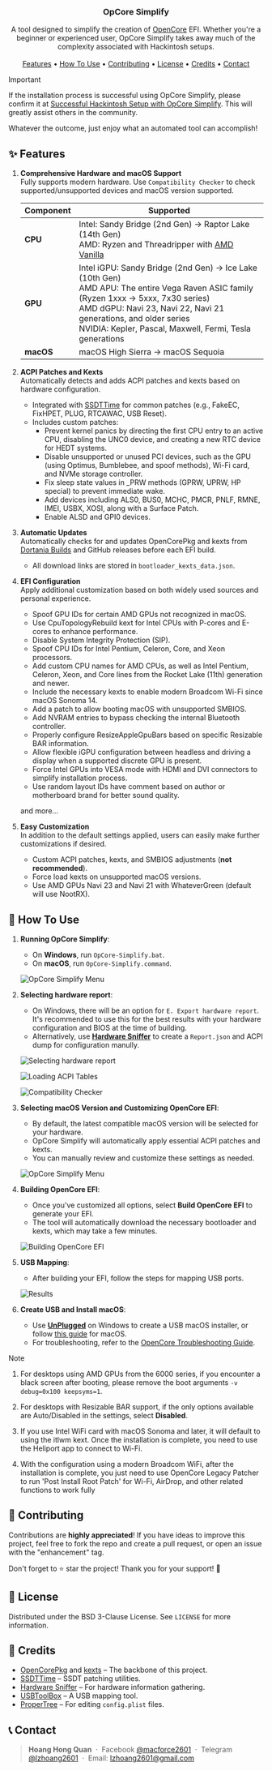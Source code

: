 <br/>
<div align="center">
  <h3 align="center">OpCore Simplify</h3>

  <p align="center">
    A tool designed to simplify the creation of <a href="https://github.com/acidanthera/OpenCorePkg">OpenCore</a> EFI. Whether you're a beginner or experienced user, OpCore Simplify takes away much of the complexity associated with Hackintosh setups.
    <br />
    <br />
    <a href="#-features">Features</a> •
    <a href="#-how-to-use">How To Use</a> •
    <a href="#-contributing">Contributing</a> •
    <a href="#-license">License</a> •
    <a href="#-credits">Credits</a> •
    <a href="#-contact">Contact</a>
  </p>
</div>

> [!IMPORTANT]
> If the installation process is successful using OpCore Simplify, please confirm it at [Successful Hackintosh Setup with OpCore Simplify](https://github.com/lzhoang2801/OpCore-Simplify/discussions/23). 
> This will greatly assist others in the community.
>
> Whatever the outcome, just enjoy what an automated tool can accomplish!

## ✨ **Features**

1. **Comprehensive Hardware and macOS Support**  
   Fully supports modern hardware. Use `Compatibility Checker` to check supported/unsupported devices and macOS version supported.

   | **Component**  | **Supported**                                                                                       |
   |----------------|-----------------------------------------------------------------------------------------------------|
   | **CPU**        | Intel: Sandy Bridge (2nd Gen) → Raptor Lake (14th Gen) <br> AMD: Ryzen and Threadripper with [AMD Vanilla](https://github.com/AMD-OSX/AMD_Vanilla) |
   | **GPU**        | Intel iGPU: Sandy Bridge (2nd Gen) → Ice Lake (10th Gen) <br> AMD APU: The entire Vega Raven ASIC family (Ryzen 1xxx → 5xxx, 7x30 series) <br> AMD dGPU: Navi 23, Navi 22, Navi 21 generations, and older series <br> NVIDIA: Kepler, Pascal, Maxwell, Fermi, Tesla generations |
   | **macOS**      | macOS High Sierra → macOS Sequoia |

2. **ACPI Patches and Kexts**  
   Automatically detects and adds ACPI patches and kexts based on hardware configuration.
   
   - Integrated with [SSDTTime](https://github.com/corpnewt/SSDTTime) for common patches (e.g., FakeEC, FixHPET, PLUG, RTCAWAC, USB Reset).
   - Includes custom patches:
      - Prevent kernel panics by directing the first CPU entry to an active CPU, disabling the UNC0 device, and creating a new RTC device for HEDT systems.
      - Disable unsupported or unused PCI devices, such as the GPU (using Optimus, Bumblebee, and spoof methods), Wi-Fi card, and NVMe storage controller.
      - Fix sleep state values in _PRW methods (GPRW, UPRW, HP special) to prevent immediate wake.
      - Add devices including ALS0, BUS0, MCHC, PMCR, PNLF, RMNE, IMEI, USBX, XOSI, along with a Surface Patch.
      - Enable ALSD and GPI0 devices.

3. **Automatic Updates**  
    Automatically checks for and updates OpenCorePkg and kexts from [Dortania Builds](https://dortania.github.io/builds/) and GitHub releases before each EFI build.

   - All download links are stored in `bootloader_kexts_data.json`.
            
4. **EFI Configuration**  
   Apply additional customization based on both widely used sources and personal experience.

   - Spoof GPU IDs for certain AMD GPUs not recognized in macOS.
   - Use CpuTopologyRebuild kext for Intel CPUs with P-cores and E-cores to enhance performance.
   - Disable System Integrity Protection (SIP).
   - Spoof CPU IDs for Intel Pentium, Celeron, Core, and Xeon processors.
   - Add custom CPU names for AMD CPUs, as well as Intel Pentium, Celeron, Xeon, and Core lines from the Rocket Lake (11th) generation and newer.
   - Include the necessary kexts to enable modern Broadcom Wi-Fi since macOS Sonoma 14.
   - Add a patch to allow booting macOS with unsupported SMBIOS.
   - Add NVRAM entries to bypass checking the internal Bluetooth controller.
   - Properly configure ResizeAppleGpuBars based on specific Resizable BAR information.
   - Allow flexible iGPU configuration between headless and driving a display when a supported discrete GPU is present.
   - Force Intel GPUs into VESA mode with HDMI and DVI connectors to simplify installation process.
   - Use random layout IDs have comment based on author or motherboard brand for better sound quality.

   and more...

5. **Easy Customization**  
   In addition to the default settings applied, users can easily make further customizations if desired.

   - Custom ACPI patches, kexts, and SMBIOS adjustments (**not recommended**).
   - Force load kexts on unsupported macOS versions.
   - Use AMD GPUs Navi 23 and Navi 21 with WhateverGreen (default will use NootRX).

## 🚀 **How To Use**

1. **Running OpCore Simplify**:
   - On **Windows**, run `OpCore-Simplify.bat`.
   - On **macOS**, run `OpCore-Simplify.command`.

   ![OpCore Simplify Menu](https://i.imgur.com/vTr1V9D.png)

2. **Selecting hardware report**:
   - On Windows, there will be an option for `E. Export hardware report`. It's recommended to use this for the best results with your hardware configuration and BIOS at the time of building.
   - Alternatively, use [**Hardware Sniffer**](https://github.com/lzhoang2801/Hardware-Sniffer) to create a `Report.json` and ACPI dump for configuration manully.

   ![Selecting hardware report](https://i.imgur.com/MbRmIGJ.png)

   ![Loading ACPI Tables](https://i.imgur.com/SbL6N6v.png)

   ![Compatibility Checker](https://i.imgur.com/kuDGMmp.png)

3. **Selecting macOS Version and Customizing OpenCore EFI**:
   - By default, the latest compatible macOS version will be selected for your hardware.
   - OpCore Simplify will automatically apply essential ACPI patches and kexts. 
   - You can manually review and customize these settings as needed.

   ![OpCore Simplify Menu](https://i.imgur.com/TSk9ejy.png)

4. **Building OpenCore EFI**:
   - Once you've customized all options, select **Build OpenCore EFI** to generate your EFI.
   - The tool will automatically download the necessary bootloader and kexts, which may take a few minutes.

   ![Building OpenCore EFI](https://i.imgur.com/deyj5de.png)

5. **USB Mapping**:
   - After building your EFI, follow the steps for mapping USB ports.

   ![Results](https://i.imgur.com/MIPigPF.png)

6. **Create USB and Install macOS**: 
   - Use [**UnPlugged**](https://github.com/corpnewt/UnPlugged) on Windows to create a USB macOS installer, or follow [this guide](https://dortania.github.io/OpenCore-Install-Guide/installer-guide/mac-install.html) for macOS.
   - For troubleshooting, refer to the [OpenCore Troubleshooting Guide](https://dortania.github.io/OpenCore-Install-Guide/troubleshooting/troubleshooting.html).

> [!NOTE]
> 1. For desktops using AMD GPUs from the 6000 series, if you encounter a black screen after booting, please remove the boot arguments `-v debug=0x100 keepsyms=1`.
>
> 2. For desktops with Resizable BAR support, if the only options available are Auto/Disabled in the settings, select **Disabled**.
>
> 3. If you use Intel WiFi card with macOS Sonoma and later, it will default to using the itlwm kext. Once the installation is complete, you need to use the Heliport app to connect to Wi-Fi.
>
> 4. With the configuration using a modern Broadcom WiFi, after the installation is complete, you just need to use OpenCore Legacy Patcher to run 'Post Install Root Patch' for Wi-Fi, AirDrop, and other related functions to work fully

## 🤝 **Contributing**

Contributions are **highly appreciated**! If you have ideas to improve this project, feel free to fork the repo and create a pull request, or open an issue with the "enhancement" tag.

Don't forget to ⭐ star the project! Thank you for your support! 🌟

## 📜 **License**

Distributed under the BSD 3-Clause License. See `LICENSE` for more information.

## 🙌 **Credits**

- [OpenCorePkg](https://github.com/acidanthera/OpenCorePkg) and [kexts](https://github.com/lzhoang2801/OpCore-Simplify/blob/main/Scripts/datasets/kext_data.py) – The backbone of this project.
- [SSDTTime](https://github.com/corpnewt/SSDTTime) – SSDT patching utilities.
- [Hardware Sniffer](https://github.com/lzhoang2801/Hardware-Sniffer) – For hardware information gathering.
- [USBToolBox](https://github.com/USBToolBox/tool) – A USB mapping tool.
- [ProperTree](https://github.com/corpnewt/ProperTree) – For editing `config.plist` files.

## 📞 **Contact**

> **Hoang Hong Quan** &nbsp;&middot;&nbsp; 
> Facebook [@macforce2601](https://facebook.com/macforce2601) &nbsp;&middot;&nbsp;
> Telegram [@lzhoang2601](https://t.me/lzhoang2601) &nbsp;&middot;&nbsp;
> Email: lzhoang2601@gmail.com
